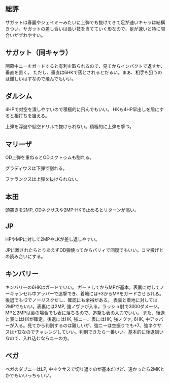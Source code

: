 ## 総評

サガットは春麗やジェイミーみたいに上弾でも抜けてきて足が速いキャラは結構きつい。サガットの差し合いは長い技を当てていく形なので、足が速いと特に間合いがずれやすい。

## サガット（同キャラ）

開幕中ニーをガードすると有利を取られるので、見てからインパクトで返すか、垂直を置く。
ただし、垂直は6HKで落とされるとだるい。まぁ、相手も狙うのは難しいはずなので飛んでもいい。

## ダルシム

4HPで対空を潰しやすいので積極的に飛んでもいい。
HKも4HP早出しを盾にすると相打ちを狙える。

上弾を浮遊や低空ドリルで抜けられない。積極的に上弾を撃つ。

## マリーザ

OD上弾を重ねるとODスクトゥムも割れる。

グラディウスは下弾で割れる。

ファランクスは上弾を抜けられない。

## 本田

頭突きを2MP, ODネクサスや2MP-HKで止めるとリターンが高い。

## JP

HPやMPに対して2MPやLKが差し返しやすい。

JPに離されたらとりあえずOD弾使ってからパリィで回復でもいい。コマ投げとの読み合いにする。

## キンバリー

キンバリーの6HKはガードでいい。
ガードしてからMPが基本。表裏に対してノーキャンセル中アッパーで追撃でき、着地には+3からMPをガードさせられる。後退でも-2でノーリスクだし、確認にも余裕がある。
表裏と着地に対しては2MPでもいい。表裏には2MP, 強ノヴァが入る。ラッシュ肘で3000ダメージ。
MPと2MPは裏の場合でも表に落ちるので、追撃も表の入力でいい。
また、後退と表にはHKが確定。後退にはHK, 強ニー、表にはHK, 強ノヴァ, 6HK, 中アッパーが入る。見てから判別するのは難しいが、強ニーは空振りでも+7、強ネクサスは+12なのでチャレンジしていい。判別できたら一番いい。基本的に後退狙いなので、入れ込むならニーの方。

## ベガ

ベガのダブニーはLP, 中ネクサスで切り返すのが基本だけど、遠かったら2MKとかでもいいっちゃいい。
